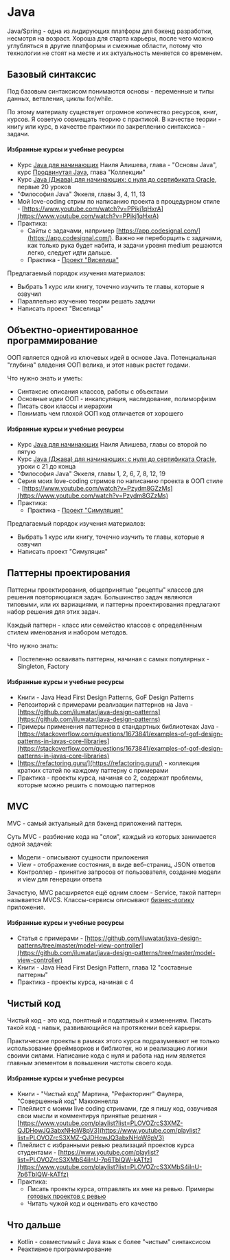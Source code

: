 # Java

Java/Spring - одна из лидирующих платформ для бэкенд разработки, несмотря на возраст. Хороша для старта карьеры, после чего можно углубляться в другие платформы и смежные области, потому что технологии не стоят на месте и их актуальность меняется со временем.

## Базовый синтаксис

Под базовым синтаксисом понимаются основы - переменные и типы данных, ветвления, циклы for/while.

По этому материалу существует огромное количество ресурсов, книг, курсов. Я советую совмещать теорию с практикой. В качестве теории - книгу или курс, в качестве практики по закреплению синтаксиса - задачи.

#### Избранные курсы и учебные ресурсы

- Курс [Java для начинающих](https://www.udemy.com/course/beginners-java/) Наиля Алишева, глава - "Основы Java", курс [Продвинутая Java](https://www.udemy.com/course/javarussia/), глава "Коллекции"
- Курс [Java (Джава) для начинающих: с нуля до сертификата Oracle](https://www.udemy.com/course/java-oca-oracle/), первые 20 уроков
- "Философия Java" Эккеля, главы 3, 4, 11, 13
- Мой love-coding стрим по написанию проекта в процедурном стиле - [https://www.youtube.com/watch?v=PPikj1qHxrA](https://www.youtube.com/watch?v=PPikj1qHxrA)
- Практика:
  - Cайты с задачами, например [https://app.codesignal.com/](https://app.codesignal.com/). Важно не переборщить с задачами, как только рука будет набита, и задачи уровня medium решаются легко, следует идти дальше.
  - Практика - [Проект "Виселица"](../../Projects/Simulation/index.md)

Предлагаемый порядок изучения материалов:
- Выбрать 1 курс или книгу, точечно изучить те главы, которые я озвучил
- Параллельно изучению теории решать задачи
- Написать проект "Виселица"

## Объектно-ориентированное программирование

ООП является одной из ключевых идей в основе Java. Потенциальная "глубина" владения ООП велика, и этот навык растет годами.

Что нужно знать и уметь:
- Синтаксис описания классов, работы с объектами
- Основные идеи ООП - инкапсуляция, наследование, полиморфизм
- Писать свои классы и иерархии
- Понимать чем плохой ООП код отличается от хорошего

#### Избранные курсы и учебные ресурсы

- Курс [Java для начинающих](https://www.udemy.com/course/beginners-java/) Наиля Алишева, главы со второй по пятую
- Курс [Java (Джава) для начинающих: с нуля до сертификата Oracle](https://www.udemy.com/course/java-oca-oracle/), уроки с 21 до конца
- "Философия Java" Эккеля, главы 1, 2, 6, 7, 8, 12, 19
- Серия моих love-coding стримов по написанию проекта в ООП стиле - [https://www.youtube.com/watch?v=Pzydm8GZzMs](https://www.youtube.com/watch?v=Pzydm8GZzMs)
- Практика:
  - Практика - [Проект "Симуляция"](../../Projects/Simulation/index.md)

Предлагаемый порядок изучения материалов:
- Выбрать 1 курс или книгу, точечно изучить те главы, которые я озвучил
- Написать проект "Симуляция"

## Паттерны проектирования

Паттерны проектирования,  общепринятые "рецепты" классов для решения повторяющихся задач. Большинство задач являются типовыми, или их вариациями, и паттерны проектирования предлагают набор решения для этих задач.

Каждый паттерн - класс или семейство классов с определённым стилем именования и набором методов.

Что нужно знать:
- Постепенно осваивать паттерны, начиная с самых популярных - Singleton, Factory

#### Избранные курсы и учебные ресурсы

- Книги - Java Head First Design Patterns, GoF Design Patterns
- Репозиторий с примерами реализации паттернов на Java - [https://github.com/iluwatar/java-design-patterns](https://github.com/iluwatar/java-design-patterns)
- Примеры применения паттернов в стандартных библиотеках Java - [https://stackoverflow.com/questions/1673841/examples-of-gof-design-patterns-in-javas-core-libraries](https://stackoverflow.com/questions/1673841/examples-of-gof-design-patterns-in-javas-core-libraries)
- [https://refactoring.guru/](https://refactoring.guru/) - коллекция кратких статей по каждому паттерну с примерами
- Практика - проекты курса, начиная со 2, содержат проблемы, которые можно решить с помощью паттернов

## MVC

MVC - самый актуальный для бэкенд приложений паттерн.

Суть MVC - разбиение кода на "слои", каждый из которых занимается одной задачей:
- Модели - описывают сущности приложения
- View - отображение состояния, в виде веб-страниц, JSON ответов
- Контроллер - принятие запросов от пользователя, создание модели и view для генерации ответа

Зачастую, MVC расширяется ещё одним слоем - Service, такой паттерн называется MVCS. Классы-сервисы описывают [бизнес-логику](https://ru.wikipedia.org/wiki/%D0%91%D0%B8%D0%B7%D0%BD%D0%B5%D1%81-%D0%BB%D0%BE%D0%B3%D0%B8%D0%BA%D0%B0) приложения.

#### Избранные курсы и учебные ресурсы

- Статья с примерами - [https://github.com/iluwatar/java-design-patterns/tree/master/model-view-controller](https://github.com/iluwatar/java-design-patterns/tree/master/model-view-controller)
- Книги - Java Head First Design Pattern, глава 12 "составные паттерны"
- Практика - проекты курса, начиная с 4

## Чистый код

Чистый код - это код, понятный и податливый к изменениям. Писать такой код - навык, развивающийся на протяжении всей карьеры.

Практические проекты в рамках этого курса подразумевают не только использование фреймворков и библиотек, но и реализацию логики своими силами. Написание кода с нуля и работа над ним является главным элементом в повышении чистоты своего кода.

#### Избранные курсы и учебные ресурсы

- Книги - "Чистый код" Мартина, "Рефакторинг" Фаулера, "Совершенный код" Макконнелла
- Плейлист с моими live coding стримами, где я пишу код, озвучивая свои мысли и комментируя принятые решения - [https://www.youtube.com/playlist?list=PLOVOZrcS3XMZ-QJDHowJQ3abxNHoW8pV3](https://www.youtube.com/playlist?list=PLOVOZrcS3XMZ-QJDHowJQ3abxNHoW8pV3)
- Плейлист с избранными ревью реализаций проектов курса студентами - [https://www.youtube.com/playlist?list=PLOVOZrcS3XMbS4iInU-7p6TbIQW-kATfz](https://www.youtube.com/playlist?list=PLOVOZrcS3XMbS4iInU-7p6TbIQW-kATfz)
- Практика:
  - Писать проекты курса, отправлять их мне на ревью. Примеры [готовых проектов с ревью](../../Projects/FinishedProjects/index.md)
  - Читать чужой код и оценивать его качество

## Что дальше

- Kotlin - совместимый с Java язык с более "чистым" синтаксисом
- Реактивное программирование
